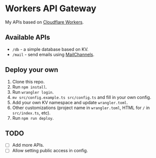 # Workers API Gateway

My APIs based on [Cloudflare Workers](https://workers.cloudflare.com/).

## Available APIs

* `/db` - a simple database based on KV.
* `/mail` - send emails using [MailChannels](https://mailchannels.com/).

## Deploy your own

1. Clone this repo.
2. Run `npm install`.
3. Run `wrangler login`.
4. `mv src/config.example.ts src/config.ts` and fill in your own config.
5. Add your own KV namespace and update `wrangler.toml`.
6. Other customizations (project name in `wrangler.toml`, HTML for `/` in `src/index.ts`, etc).
7. Run `npm run deploy`.

## TODO

* [ ] Add more APIs.
* [ ] Allow setting public access in config.

